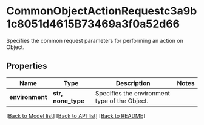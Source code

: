 # CommonObjectActionRequestc3a9b1c8051d4615B73469a3f0a52d66

Specifies the common request parameters for performing an action on Object.

## Properties
Name | Type | Description | Notes
------------ | ------------- | ------------- | -------------
**environment** | **str, none_type** | Specifies the environment type of the Object. | 

[[Back to Model list]](../README.md#documentation-for-models) [[Back to API list]](../README.md#documentation-for-api-endpoints) [[Back to README]](../README.md)


